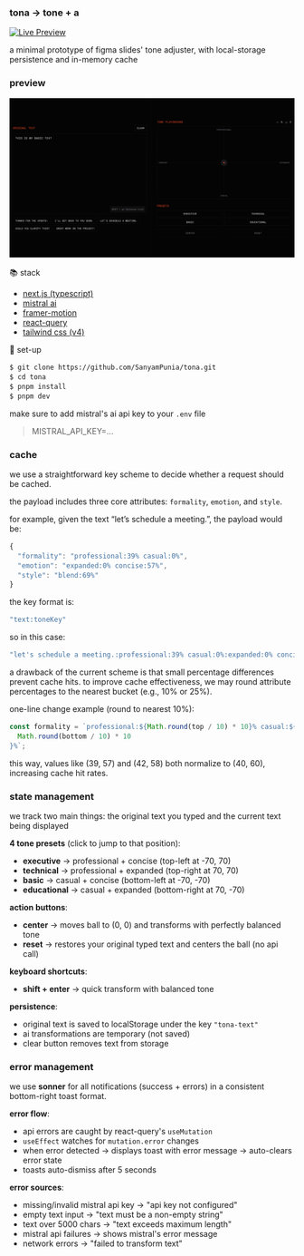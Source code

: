 ### tona → tone + a

[![Live Preview](https://img.shields.io/badge/live-preview-black?style=flat&logo=vercel)](https://tona-nine.vercel.app/)

a minimal prototype of figma slides' tone adjuster, with local-storage persistence and in-memory cache

### preview

![tona_preview](./public/preview.png)

📚 stack

- [next.js (typescript)](https://nextjs.org/)
- [mistral ai](https://mistral.ai/)
- [framer-motion](https://motion.dev/)
- [react-query](https://tanstack.com/query/latest)
- [tailwind css (v4)](https://tailwindcss.com/)

🔌 set-up

```bash
$ git clone https://github.com/SanyamPunia/tona.git
$ cd tona
$ pnpm install
$ pnpm dev
```

make sure to add mistral's ai api key to your `.env` file

> MISTRAL_API_KEY=...

### cache

we use a straightforward key scheme to decide whether a request should be cached.

the payload includes three core attributes: `formality`, `emotion`, and `style`.

for example, given the text “let’s schedule a meeting.”, the payload would be:

```ts
{
  "formality": "professional:39% casual:0%",
  "emotion": "expanded:0% concise:57%",
  "style": "blend:69%"
}
```

the key format is:

```bash
"text:toneKey"
```

so in this case:

```bash
"let's schedule a meeting.:professional:39% casual:0%:expanded:0% concise:57%:blend:69%"
```

a drawback of the current scheme is that small percentage differences prevent cache hits. to improve cache effectiveness, we may round attribute percentages to the nearest bucket (e.g., 10% or 25%).

one-line change example (round to nearest 10%):

```ts
const formality = `professional:${Math.round(top / 10) * 10}% casual:${
  Math.round(bottom / 10) * 10
}%`;
```

this way, values like (39, 57) and (42, 58) both normalize to (40, 60), increasing cache hit rates.

### state management

we track two main things: the original text you typed and the current text being displayed

**4 tone presets** (click to jump to that position):

- **executive** → professional + concise (top-left at -70, 70)
- **technical** → professional + expanded (top-right at 70, 70)
- **basic** → casual + concise (bottom-left at -70, -70)
- **educational** → casual + expanded (bottom-right at 70, -70)

**action buttons**:

- **center** → moves ball to (0, 0) and transforms with perfectly balanced tone
- **reset** → restores your original typed text and centers the ball (no api call)

**keyboard shortcuts**:

- **shift + enter** → quick transform with balanced tone

**persistence**:

- original text is saved to localStorage under the key `"tona-text"`
- ai transformations are temporary (not saved)
- clear button removes text from storage

### error management

we use **sonner** for all notifications (success + errors) in a consistent bottom-right toast format.

**error flow**:

- api errors are caught by react-query's `useMutation`
- `useEffect` watches for `mutation.error` changes
- when error detected → displays toast with error message → auto-clears error state
- toasts auto-dismiss after 5 seconds

**error sources**:

- missing/invalid mistral api key → "api key not configured"
- empty text input → "text must be a non-empty string"
- text over 5000 chars → "text exceeds maximum length"
- mistral api failures → shows mistral's error message
- network errors → "failed to transform text"
